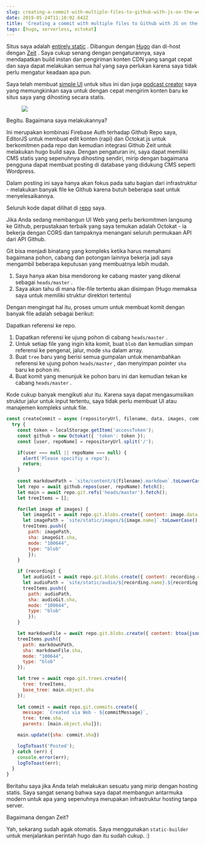 ```yaml
---
slug: creating-a-commit-with-multiple-files-to-github-with-js-on-the-web
date: 2019-05-24T11:10:02.642Z
title: 'Creating a commit with multiple files to Github with JS on the web'
tags: [hugo, serverless, octokat]
---
```

Situs saya adalah [entirely static](https://github.com/PaulKinlan/paul.kinlan.me) . Dibangun dengan [Hugo](https://gohugo.io) dan di-host dengan [Zeit](https://zeit.co) . Saya cukup senang dengan pengaturannya, saya mendapatkan build instan dan pengiriman konten CDN yang sangat cepat dan saya dapat melakukan semua hal yang saya perlukan karena saya tidak perlu mengatur keadaan apa pun.

Saya telah membuat [simple UI](https://github.com/PaulKinlan/paul.kinlan.me/tree/main/static/share/image) untuk situs ini dan juga [podcast creator](https://github.com/PaulKinlan/podcastinabox-editor) saya yang memungkinkan saya untuk dengan cepat mengirim konten baru ke situs saya yang dihosting secara statis.

<figure><img src="/images/2019-05-24-creating-a-commit-with-multiple-files-to-github-with-js-on-the-web-0.jpeg"></figure>

Begitu. Bagaimana saya melakukannya?

Ini merupakan kombinasi Firebase Auth terhadap Github Repo saya, EditorJS untuk membuat edit konten (rapi) dan Octokat.js untuk berkomitmen pada repo dan kemudian integrasi Github Zeit untuk melakukan hugo build saya. Dengan pengaturan ini, saya dapat memiliki CMS statis yang sepenuhnya dihosting sendiri, mirip dengan bagaimana pengguna dapat membuat posting di database yang didukung CMS seperti Wordpress.

Dalam posting ini saya hanya akan fokus pada satu bagian dari infrastruktur - melakukan banyak file ke Github karena butuh beberapa saat untuk menyelesaikannya.

Seluruh kode dapat dilihat di [repo](https://github.com/PaulKinlan/podcastinabox-editor/blob/master/record/javascripts/main.mjs#L90) saya.

Jika Anda sedang membangun UI Web yang perlu berkomitmen langsung ke Github, perpustakaan terbaik yang saya temukan adalah Octokat - ia bekerja dengan CORS dan tampaknya menangani seluruh permukaan API dari API Github.

Git bisa menjadi binatang yang kompleks ketika harus memahami bagaimana pohon, cabang dan potongan lainnya bekerja jadi saya mengambil beberapa keputusan yang membuatnya lebih mudah.

1. Saya hanya akan bisa mendorong ke cabang master yang dikenal sebagai `heads/master` .
1. Saya akan tahu di mana file-file tertentu akan disimpan (Hugo memaksa saya untuk memiliki struktur direktori tertentu)


Dengan mengingat hal itu, proses umum untuk membuat komit dengan banyak file adalah sebagai berikut:

Dapatkan referensi ke repo.

1. Dapatkan referensi ke ujung pohon di cabang `heads/master` .
1. Untuk setiap file yang ingin kita komit, buat `blob` dan kemudian simpan referensi ke pengenal, jalur, mode `sha` dalam array.
1. Buat `tree` baru yang berisi semua gumpalan untuk menambahkan referensi ke ujung pohon `heads/master` , dan menyimpan pointer `sha` baru ke pohon ini.
1. Buat komit yang menunjuk ke pohon baru ini dan kemudian tekan ke cabang `heads/master` .

Kode cukup banyak mengikuti alur itu. Karena saya dapat mengasumsikan struktur jalur untuk input tertentu, saya tidak perlu membuat UI atau manajemen kompleks untuk file.

```JavaScript
const createCommit = async (repositoryUrl, filename, data, images, commitMessage, recording) => {
  try {
    const token = localStorage.getItem('accessToken');
    const github = new Octokat({ 'token': token });
    const [user, repoName] = repositoryUrl.split('/');

    if(user === null || repoName === null) {
      alert('Please specifiy a repo');
      return;
    }
    
    const markdownPath = `site/content/${filename}.markdown`.toLowerCase();
    let repo = await github.repos(user, repoName).fetch();
    let main = await repo.git.refs('heads/master').fetch();
    let treeItems = [];

    for(let image of images) {
      let imageGit = await repo.git.blobs.create({ content: image.data, encoding: 'base64' });
      let imagePath = `site/static/images/${image.name}`.toLowerCase();
      treeItems.push({
        path: imagePath,
        sha: imageGit.sha,
        mode: "100644",
        type: "blob"
        });
    }

    if (recording) {
      let audioGit = await repo.git.blobs.create({ content: recording.data, encoding: 'base64' });
      let audioPath = `site/static/audio/${recording.name}.${recording.extension}`.toLowerCase();
      treeItems.push({
        path: audioPath,
        sha: audioGit.sha,
        mode: "100644",
        type: "blob"
        });
    }

    let markdownFile = await repo.git.blobs.create({ content: btoa(jsonEncode(data)), encoding: 'base64' });
    treeItems.push({
      path: markdownPath,
      sha: markdownFile.sha,
      mode: "100644",
      type: "blob"
    });

    let tree = await repo.git.trees.create({
      tree: treeItems,
      base_tree: main.object.sha
    });
  
    let commit = await repo.git.commits.create({
      message: `Created via Web - ${commitMessage}`,
      tree: tree.sha,
      parents: [main.object.sha]});

    main.update({sha: commit.sha})

    logToToast('Posted');
  } catch (err) {
    console.error(err);
    logToToast(err);
  }
}
```

Beritahu saya jika Anda telah melakukan sesuatu yang mirip dengan hosting statis. Saya sangat senang bahwa saya dapat membangun antarmuka modern untuk apa yang sepenuhnya merupakan infrastruktur hosting tanpa server.

Bagaimana dengan Zeit?

Yah, sekarang sudah agak otomatis. Saya menggunakan `static-builder` untuk menjalankan perintah hugo dan itu sudah cukup. :)